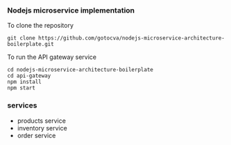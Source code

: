 ### Nodejs microservice implementation

To clone the repository

```
git clone https://github.com/gotocva/nodejs-microservice-architecture-boilerplate.git
```

To run the API gateway service

```
cd nodejs-microservice-architecture-boilerplate
cd api-gateway
npm install
npm start
```

### services 

* products service
* inventory service
* order service